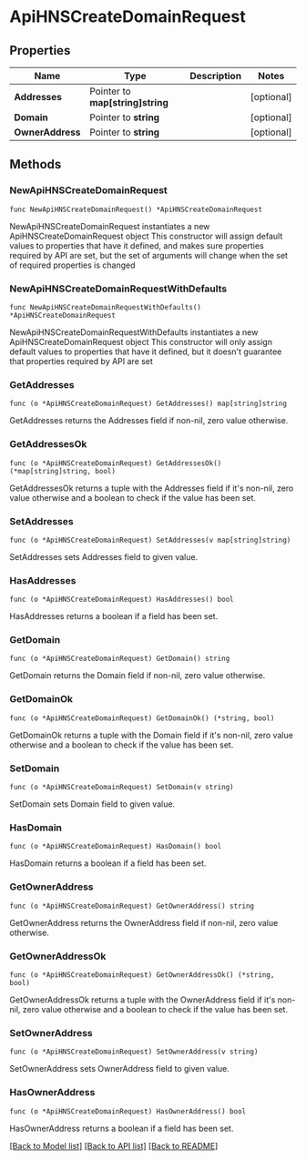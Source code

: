 # ApiHNSCreateDomainRequest

## Properties

Name | Type | Description | Notes
------------ | ------------- | ------------- | -------------
**Addresses** | Pointer to **map[string]string** |  | [optional] 
**Domain** | Pointer to **string** |  | [optional] 
**OwnerAddress** | Pointer to **string** |  | [optional] 

## Methods

### NewApiHNSCreateDomainRequest

`func NewApiHNSCreateDomainRequest() *ApiHNSCreateDomainRequest`

NewApiHNSCreateDomainRequest instantiates a new ApiHNSCreateDomainRequest object
This constructor will assign default values to properties that have it defined,
and makes sure properties required by API are set, but the set of arguments
will change when the set of required properties is changed

### NewApiHNSCreateDomainRequestWithDefaults

`func NewApiHNSCreateDomainRequestWithDefaults() *ApiHNSCreateDomainRequest`

NewApiHNSCreateDomainRequestWithDefaults instantiates a new ApiHNSCreateDomainRequest object
This constructor will only assign default values to properties that have it defined,
but it doesn't guarantee that properties required by API are set

### GetAddresses

`func (o *ApiHNSCreateDomainRequest) GetAddresses() map[string]string`

GetAddresses returns the Addresses field if non-nil, zero value otherwise.

### GetAddressesOk

`func (o *ApiHNSCreateDomainRequest) GetAddressesOk() (*map[string]string, bool)`

GetAddressesOk returns a tuple with the Addresses field if it's non-nil, zero value otherwise
and a boolean to check if the value has been set.

### SetAddresses

`func (o *ApiHNSCreateDomainRequest) SetAddresses(v map[string]string)`

SetAddresses sets Addresses field to given value.

### HasAddresses

`func (o *ApiHNSCreateDomainRequest) HasAddresses() bool`

HasAddresses returns a boolean if a field has been set.

### GetDomain

`func (o *ApiHNSCreateDomainRequest) GetDomain() string`

GetDomain returns the Domain field if non-nil, zero value otherwise.

### GetDomainOk

`func (o *ApiHNSCreateDomainRequest) GetDomainOk() (*string, bool)`

GetDomainOk returns a tuple with the Domain field if it's non-nil, zero value otherwise
and a boolean to check if the value has been set.

### SetDomain

`func (o *ApiHNSCreateDomainRequest) SetDomain(v string)`

SetDomain sets Domain field to given value.

### HasDomain

`func (o *ApiHNSCreateDomainRequest) HasDomain() bool`

HasDomain returns a boolean if a field has been set.

### GetOwnerAddress

`func (o *ApiHNSCreateDomainRequest) GetOwnerAddress() string`

GetOwnerAddress returns the OwnerAddress field if non-nil, zero value otherwise.

### GetOwnerAddressOk

`func (o *ApiHNSCreateDomainRequest) GetOwnerAddressOk() (*string, bool)`

GetOwnerAddressOk returns a tuple with the OwnerAddress field if it's non-nil, zero value otherwise
and a boolean to check if the value has been set.

### SetOwnerAddress

`func (o *ApiHNSCreateDomainRequest) SetOwnerAddress(v string)`

SetOwnerAddress sets OwnerAddress field to given value.

### HasOwnerAddress

`func (o *ApiHNSCreateDomainRequest) HasOwnerAddress() bool`

HasOwnerAddress returns a boolean if a field has been set.


[[Back to Model list]](../README.md#documentation-for-models) [[Back to API list]](../README.md#documentation-for-api-endpoints) [[Back to README]](../README.md)


